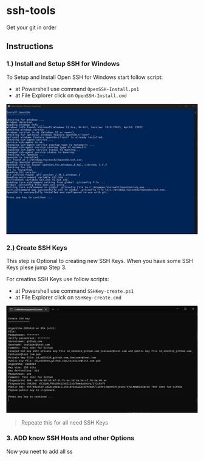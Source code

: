 # ssh-tools
Get your git in order

## Instructions
### 1.) Install and Setup SSH for Windows

To Setup and Install Open SSH for Windows start follow script:

- at Powershell use command `OpenSSH-Install.ps1`
- at File Explorer click on `OpenSSH-Install.cmd`

![install-ssh](/img/install-ssh.jpg)

### 2.) Create SSH Keys
This step is Optional to creating new SSH Keys. When you have some SSH Keys plese jump Step 3.

For creatins SSH Keys use follow scripts:
- at Powershell use command `SSHKey-create.ps1`
- at File Explorer click on `SSHKey-create.cmd`

![create-ssh-key](/img/create-ssh-key.jpg)

> Repeate this for all need SSH Keys

### 3. ADD know SSH Hosts and other Options
Now you neet to add all ss
